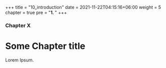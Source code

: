 +++
title = "10_introduction"
date = 2021-11-22T04:15:16+06:00
weight = 5
chapter = true
pre = "<b>1. </b>"
+++

### Chapter X

# Some Chapter title

Lorem Ipsum.